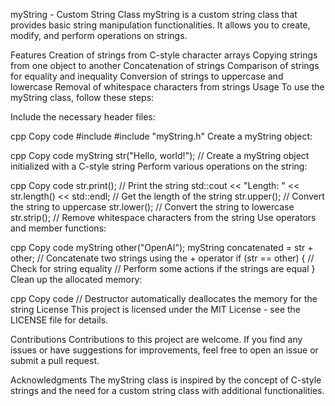 myString - Custom String Class
myString is a custom string class that provides basic string manipulation functionalities. It allows you to create, modify, and perform operations on strings.

Features
Creation of strings from C-style character arrays
Copying strings from one object to another
Concatenation of strings
Comparison of strings for equality and inequality
Conversion of strings to uppercase and lowercase
Removal of whitespace characters from strings
Usage
To use the myString class, follow these steps:

Include the necessary header files:

cpp
Copy code
#include <iostream>
#include "myString.h"
Create a myString object:

cpp
Copy code
myString str("Hello, world!"); // Create a myString object initialized with a C-style string
Perform various operations on the string:

cpp
Copy code
str.print(); // Print the string
std::cout << "Length: " << str.length() << std::endl; // Get the length of the string
str.upper(); // Convert the string to uppercase
str.lower(); // Convert the string to lowercase
str.strip(); // Remove whitespace characters from the string
Use operators and member functions:

cpp
Copy code
myString other("OpenAI");
myString concatenated = str + other; // Concatenate two strings using the + operator
if (str == other) { // Check for string equality
    // Perform some actions if the strings are equal
}
Clean up the allocated memory:

cpp
Copy code
// Destructor automatically deallocates the memory for the string
License
This project is licensed under the MIT License - see the LICENSE file for details.

Contributions
Contributions to this project are welcome. If you find any issues or have suggestions for improvements, feel free to open an issue or submit a pull request.

Acknowledgments
The myString class is inspired by the concept of C-style strings and the need for a custom string class with additional functionalities.
